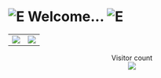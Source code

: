 # ![E](https://raw.githubusercontent.com/KrishayB/KrishayB/main/cooldoge.gif) Welcome... ![E](https://raw.githubusercontent.com/KrishayB/KrishayB/main/cooldoge.gif)

<table>
  <tr>
    <td align="center" style="padding=0;width=50%;">
      <img align="center" style="padding=0;" src="https://github-readme-stats.vercel.app/api/top-langs/?username=KrishayB&layout=compact&hide_border=true&theme=prussian&bg_color=00000000&title_color=5477a1&text_color=7ea2cc">
    </td>
    <td align="center" style="padding=0;width=50%;">
      <img align="center" style="padding=0;" src="https://github-readme-stats.vercel.app/api?username=KrishayB&show_icons=true&count_private=true&hide_border=true&theme=prussian&bg_color=00000000&title_color=5477a1&text_color=7ea2cc">
    </td>
  </tr>
</table>

<!-- [![Github activity graph](https://activity-graph.herokuapp.com/graph?username=KrishayB&theme=noctis-minimus)](https://github.com/KrishayB/) -->

<p align="center"> 
  Visitor count<br>
  <img src="https://profile-counter.glitch.me/KrishayB/count.svg"/>
</p>
